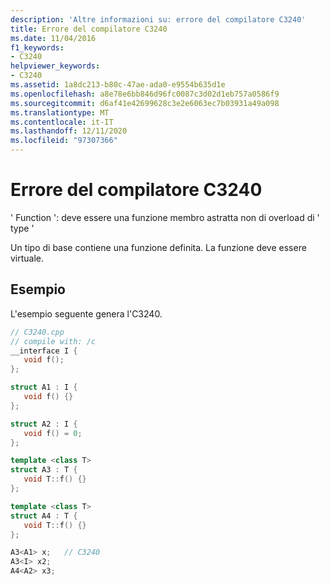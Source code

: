 ```yaml
---
description: 'Altre informazioni su: errore del compilatore C3240'
title: Errore del compilatore C3240
ms.date: 11/04/2016
f1_keywords:
- C3240
helpviewer_keywords:
- C3240
ms.assetid: 1a8dc213-b80c-47ae-ada0-e9554b635d1e
ms.openlocfilehash: a8e78e6bb846d96fc0087c3d02d1eb757a0586f9
ms.sourcegitcommit: d6af41e42699628c3e2e6063ec7b03931a49a098
ms.translationtype: MT
ms.contentlocale: it-IT
ms.lasthandoff: 12/11/2020
ms.locfileid: "97307366"
---
```

# <a name="compiler-error-c3240"></a>Errore del compilatore C3240

' Function ': deve essere una funzione membro astratta non di overload di ' type '

Un tipo di base contiene una funzione definita. La funzione deve essere virtuale.

## <a name="example"></a>Esempio

L'esempio seguente genera l'C3240.

```cpp
// C3240.cpp
// compile with: /c
__interface I {
   void f();
};

struct A1 : I {
   void f() {}
};

struct A2 : I {
   void f() = 0;
};

template <class T>
struct A3 : T {
   void T::f() {}
};

template <class T>
struct A4 : T {
   void T::f() {}
};

A3<A1> x;   // C3240
A3<I> x2;
A4<A2> x3;
```
